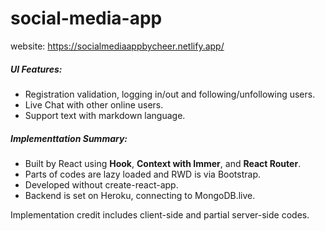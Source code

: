 # social-media-app
website: https://socialmediaappbycheer.netlify.app/
##### UI Features:
- Registration validation, logging in/out and following/unfollowing users.
- Live Chat with other online users.
- Support text with markdown language.

##### Implementtation Summary:
- Built by React using **Hook**, **Context with Immer**, and **React Router**. 
- Parts of codes are lazy loaded and RWD is via Bootstrap. 
- Developed without create-react-app.
- Backend is set on Heroku, connecting to MongoDB.live.

Implementation credit includes client-side and partial server-side codes.
